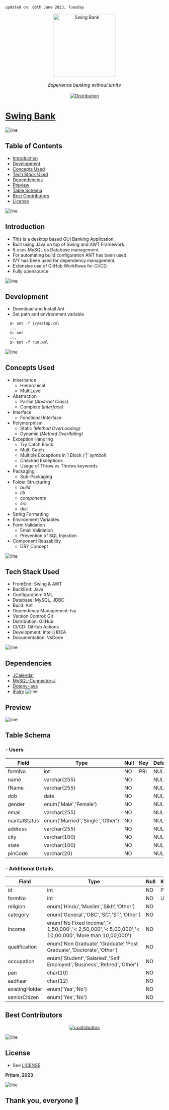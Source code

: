     updated on: 06th June 2023, Tuesday

<div align="center">
    <a href="https://github.com/warmachine028/Swing-Bank">
        <img width="200" src="https://user-images.githubusercontent.com/75939390/235854846-0596d942-9ab1-4148-9f1c-7ed1f47201f5.png" alt="Swing Bank">
    </a>
    <p style="font-family: roboto, calibri; font-size:12pt; font-style:italic"> Experience banking without limits </p>
    <a href="https://github.com/warmachine028/Swing-Bank/actions">
        <img src="https://github.com/warmachine028/Swing-Bank/actions/workflows/ant.yml/badge.svg?branch=main" alt="Distribution"/>
    </a>
</div>

# [Swing Bank](https://github.com/warmachine028/Swing-Bank)

![line]

## Table of Contents

- [Introduction](#introduction)
- [Development](#development)
- [Concepts Used](#concepts-used)
- [Tech Stack Used](#tech-stack-used)
- [Dependencies](#dependencies)
- [Preview](#preview)
- [Table Schema](#table-schema)
- [Best Contributors](#best-contributors)
- [License](#license)

![line]

## Introduction

- This is a desktop based GUI Banking Application.
- Built using Java on top of Swing and AWT Framework.
- It uses MySQL as Database management.
- For automating build configuration ANT has been used.
- IVY has been used for dependency management.
- Extensive use of GitHub Workflows for CI/CD.
- Fully opensource

![line]

## Development

- Download and Install Ant
- Set path and environment variable

```sh
  $> ant -f ivysetup.xml
  ...  
  $> ant
  ...
  $> ant -f run.xml
```

![line]

## Concepts Used

- Inheritance
  - Hierarchical
  - MultiLevel
- Abstraction
  - Partial _(Abstract Class)_
  - Complete _(Interface)_
- Interface
  - Functional Interface
- Polymorphism
  - Static _(Method OverLoading)_
  - Dynamic _(Method OverRiding)_
- Exception Handling
  - Try Catch Block
  - Multi Catch
  - Multiple Exceptions in 1 Block _('|' symbol)_
  - Checked Exceptions
  - Usage of Throw vs Throws keywords
- Packaging
  - Sub-Packaging
- Folder Structuring
  - _build_
  - _lib_
  - _components_
  - _src_
  - _dist_
- String Formatting
- Environment Variables
- Form Validation
  - Email Validation
  - Prevention of SQL Injection
- Component Reusability
  - DRY Concept

![line]

## Tech Stack Used

- FrontEnd: Swing & AWT
- BackEnd: Java
- Configuration: XML
- Database: MySQL, JDBC
- Build: Ant
- Dependency Management: Ivy
- Version Control: Git
- Distribution: GitHub
- CI/CD: GitHub Actions
- Development: Intellij IDEA
- Documentation: VsCode

![line]

## Dependencies

- [JCalendar](https://mvnrepository.com/artifact/com.toedter/jcalendar/1.4)
- [MySQL-Connector-J](https://mvnrepository.com/artifact/com.mysql/mysql-connector-j/8.0.33)
- [Dotenv-java](https://mvnrepository.com/artifact/io.github.cdimascio/dotenv-java/3.0.0)
- [jFairy](https://mvnrepository.com/artifact/com.devskiller/jfairy)
![line]

## Preview

![line]

## Table Schema

### - Users

| Field         | Type                             | Null | Key | Default | Extra          |
|---------------|----------------------------------|------|-----|---------|----------------|
| formNo        | int                              | NO   | PRI | NULL    | auto_increment |
| name          | varchar(255)                     | NO   |     | NULL    |                |
| fName         | varchar(255)                     | NO   |     | NULL    |                |
| dob           | date                             | NO   |     | NULL    |                |
| gender        | enum('Male','Female')            | NO   |     | NULL    |                |
| email         | varchar(255)                     | NO   |     | NULL    |                |
| maritalStatus | enum('Married','Single','Other') | NO   |     | NULL    |                |
| address       | varchar(255)                     | NO   |     | NULL    |                |
| city          | varchar(100)                     | NO   |     | NULL    |                |
| state         | varchar(100)                     | NO   |     | NULL    |                |
| pinCode       | varchar(20)                      | NO   |     | NULL    |                |

### - Additional Details

| Field          | Type                                                                                               | Null | Key | Default | Extra          |
|----------------|----------------------------------------------------------------------------------------------------|------|-----|---------|----------------|
| id             | int                                                                                                | NO   | PRI | NULL    | auto_increment |
| formNo         | int                                                                                                | NO   | UNI | NULL    |                |
| religion       | enum('Hindu','Muslim','Sikh','Other')                                                              | NO   |     | NULL    |                |
| category       | enum('General','OBC','SC','ST','Other')                                                            | NO   |     | NULL    |                |
| income         | enum('No Fixed Income','< 1,50,000','< 2,50,000','< 5,00,000','< 10,00,000','More than 10,00,000') | NO   |     | NULL    |                |
| qualification  | enum('Non Graduate','Graduate','Post Graduate','Doctorate','Other')                                | NO   |     | NULL    |                |
| occupation     | enum('Student','Salaried','Self Employed','Business','Retired','Other')                            | NO   |     | NULL    |                |
| pan            | char(10)                                                                                           | NO   |     | NULL    |                |
| aadhaar        | char(12)                                                                                           | NO   |     | NULL    |                |
| existingHolder | enum('Yes','No')                                                                                   | NO   |     | NULL    |                |
| seniorCitizen  | enum('Yes','No')                                                                                   | NO   |     | NULL    |                |

## Best Contributors

<div align="center">
    <a  href="https://github.com/warmachine028/memories/graphs/swing-bank">
        <img src="https://contrib.rocks/image?repo=warmachine028/swing-bank"  alt="contributors"/>
    </a>
</div>

![line]

## License

- See [LICENSE]

**Pritam, 2023**

![line]

## Thank you, everyone 💚

[line]: https://user-images.githubusercontent.com/75939390/137615281-3a875960-92cc-407f-97fe-fd2319bdb252.png

[License]: https://github.com/warmachine028/swing-bank/blob/main/LICENSE

<!-- 06/06/23 -->

